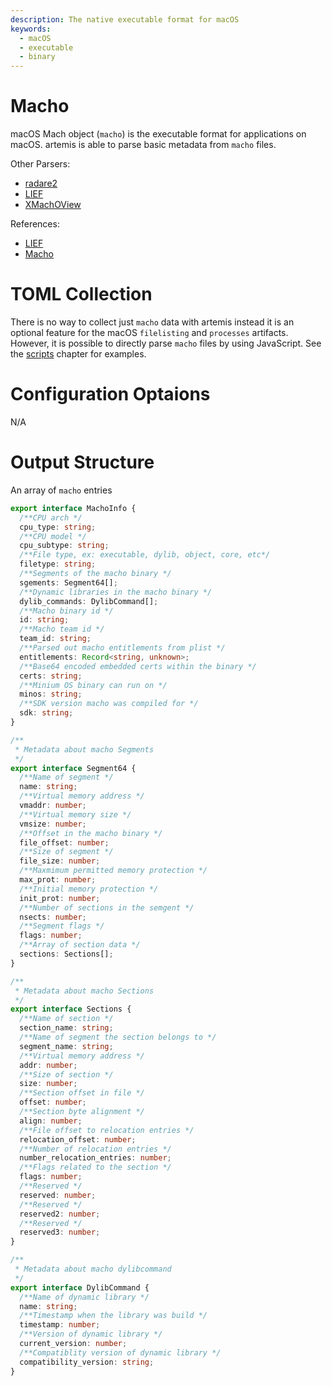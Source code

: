 ```yaml
---
description: The native executable format for macOS
keywords:
  - macOS
  - executable
  - binary
---
```


# Macho

macOS Mach object (`macho`) is the executable format for applications on macOS.
artemis is able to parse basic metadata from `macho` files.

Other Parsers:

- [radare2](https://rada.re/n/)
- [LIEF](https://lief-project.github.io/)
- [XMachOView](https://github.com/horsicq/XMachOViewer)

References:

- [LIEF](https://lief-project.github.io/)
- [Macho](https://github.com/aidansteele/osx-abi-macho-file-format-reference)

# TOML Collection

There is no way to collect just `macho` data with artemis instead it is an
optional feature for the macOS `filelisting` and `processes` artifacts.\
However, it is possible to directly parse `macho` files by using JavaScript. See
the [scripts](../../Intro/Scripting/scripts.md) chapter for examples.

# Configuration Optaions

N/A

# Output Structure

An array of `macho` entries

```typescript
export interface MachoInfo {
  /**CPU arch */
  cpu_type: string;
  /**CPU model */
  cpu_subtype: string;
  /**File type, ex: executable, dylib, object, core, etc*/
  filetype: string;
  /**Segments of the macho binary */
  sgements: Segment64[];
  /**Dynamic libraries in the macho binary */
  dylib_commands: DylibCommand[];
  /**Macho binary id */
  id: string;
  /**Macho team id */
  team_id: string;
  /**Parsed out macho entitlements from plist */
  entitlements: Record<string, unknown>;
  /**Base64 encoded embedded certs within the binary */
  certs: string;
  /**Minium OS binary can run on */
  minos: string;
  /**SDK version macho was compiled for */
  sdk: string;
}

/**
 * Metadata about macho Segments
 */
export interface Segment64 {
  /**Name of segment */
  name: string;
  /**Virtual memory address */
  vmaddr: number;
  /**Virtual memory size */
  vmsize: number;
  /**Offset in the macho binary */
  file_offset: number;
  /**Size of segment */
  file_size: number;
  /**Maxmimum permitted memory protection */
  max_prot: number;
  /**Initial memory protection */
  init_prot: number;
  /**Number of sections in the semgent */
  nsects: number;
  /**Segment flags */
  flags: number;
  /**Array of section data */
  sections: Sections[];
}

/**
 * Metadata about macho Sections
 */
export interface Sections {
  /**Name of section */
  section_name: string;
  /**Name of segment the section belongs to */
  segment_name: string;
  /**Virtual memory address */
  addr: number;
  /**Size of section */
  size: number;
  /**Section offset in file */
  offset: number;
  /**Section byte alignment */
  align: number;
  /**File offset to relocation entries */
  relocation_offset: number;
  /**Number of relocation entries */
  number_relocation_entries: number;
  /**Flags related to the section */
  flags: number;
  /**Reserved */
  reserved: number;
  /**Reserved */
  reserved2: number;
  /**Reserved */
  reserved3: number;
}

/**
 * Metadata about macho dylibcommand
 */
export interface DylibCommand {
  /**Name of dynamic library */
  name: string;
  /**Timestamp when the library was build */
  timestamp: number;
  /**Version of dynamic library */
  current_version: number;
  /**Compatiblity version of dynamic library */
  compatibility_version: string;
}
```
